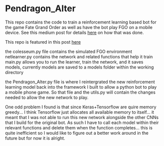 # Pendragon_Alter

This repo contains the code to train a reinforcement learning based bot for the game Fate Grand Order as well as have the bot play FGO on a mobile device. See this medium post for details [here](https://medium.com/datadriveninvestor/project-pendragon-an-ai-bot-for-fate-grand-order-23f51b6e3268) on how that was done. 

This repo is featured in this post [here](https://towardsdatascience.com/project-pendragon-part-2-a-reinforcement-learning-bot-for-fate-grand-order-7bc75c87c4f3)

the colesseum.py file contains the simulated FGO environment
netlearner.py contains the network and related functions that help it train
main.py allows you to run the learner, train the network, and it saves models, currently models are saved to a models folder within the working directory

the Pendragon_Alter.py file is where I reintergrated the new reinforcement learning model back into the framework I built to allow a python bot to play a mobile phone game. So that file and the utils.py will contain the changes needed to allow the new network to play. 

One odd problem I found is that since Keras+Tensorflow are quire memory greedy... I think Tensorflow just allocates all available memory to itself... it meant that I was not able to run this new network alongside the other CNNs that I build for the original bot. As such I have to call each model within their relevant functions and delete them when the function completes... this is quite inefficient so I would like to figure out a better work around in the future but for now it is alright. 
